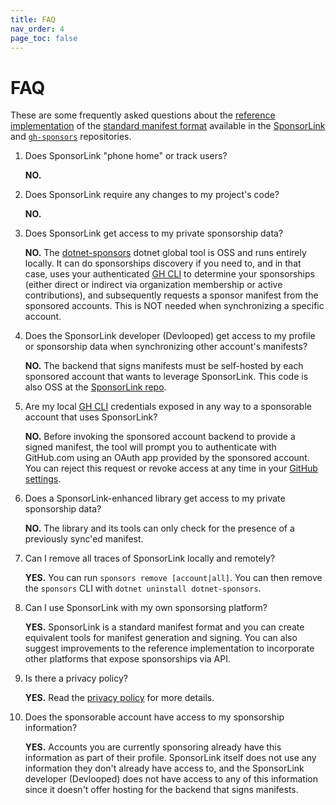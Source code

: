 ```yaml
---
title: FAQ
nav_order: 4
page_toc: false
---
```

# FAQ
<!-- #content -->
These are some frequently asked questions about the [reference implementation](github.md) 
of the [standard manifest format](spec.md) available in the 
[SponsorLink](https://github.com/devlooped/SponsorLink/) and 
[`gh-sponsors`](https://github.com/devlooped/gh-sponsors/) repositories.

1. Does SponsorLink "phone home" or track users?
   
   **NO.** 

2. Does SponsorLink require any changes to my project's code?

   **NO.**

3. Does SponsorLink get access to my private sponsorship data?

   **NO.** The [dotnet-sponsors](https://nuget.org/packages/dotnet-sponsors) 
   dotnet global tool is OSS and runs entirely locally. It can do sponsorships 
   discovery if you need to, and in that case, uses your authenticated 
   [GH CLI](https://cli.github.com/) to determine your sponsorships (either 
   direct or indirect via organization membership or active contributions), 
   and subsequently requests a sponsor manifest from the sponsored accounts.
   This is NOT needed when synchronizing a specific account.

4. Does the SponsorLink developer (Devlooped) get access to my profile
   or sponsorship data when synchronizing other account's manifests?

   **NO.** The backend that signs manifests must be self-hosted by each sponsored 
   account that wants to leverage SponsorLink. This code is also OSS at the 
   [SponsorLink repo](https://github.com/devlooped/SponsorLink/). 
   
5. Are my local [GH CLI](https://cli.github.com/) credentials exposed in any 
   way to a sponsorable account that uses SponsorLink?

   **NO.** Before invoking the sponsored account backend to provide a signed manifest, 
   the tool will prompt you to authenticate with GitHub.com using an OAuth app 
   provided by the sponsored account. You can reject this request or revoke access 
   at any time in your [GitHub settings](https://github.com/settings/applications).

6. Does a SponsorLink-enhanced library get access to my private sponsorship data?
   
   **NO.** The library and its tools can only check for the presence of a previously
   sync'ed manifest.

7. Can I remove all traces of SponsorLink locally and remotely?
   
   **YES.** You can run `sponsors remove [account|all]`. You can 
   then remove the `sponsors` CLI with `dotnet uninstall dotnet-sponsors`.

8. Can I use SponsorLink with my own sponsorsing platform?
   
   **YES.** SponsorLink is a standard manifest format and you can create equivalent 
   tools for manifest generation and signing. You can also suggest improvements 
   to the reference implementation to incorporate other platforms that expose 
   sponsorships via API.

9. Is there a privacy policy?
   
   **YES.** Read the [privacy policy](privacy.md) for more details.

10. Does the sponsorable account have access to my sponsorship information?
    
    **YES.** Accounts you are currently sponsoring already have this information as 
    part of their profile. SponsorLink itself does not use any information they 
    don't already have access to, and the SponsorLink developer (Devlooped) does 
    not have access to any of this information since it doesn't offer hosting for 
    the backend that signs manifests.

